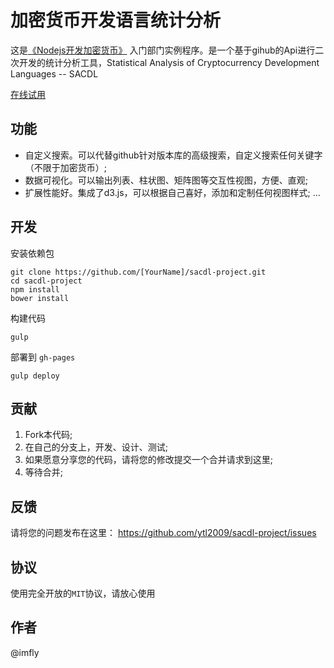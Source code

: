 # 加密货币开发语言统计分析

这是[《Nodejs开发加密货币》](https://github.com/imfly/bitcoin-on-nodejs) 入门部门实例程序。是一个基于gihub的Api进行二次开发的统计分析工具，Statistical Analysis of Cryptocurrency Development Languages -- SACDL

[在线试用](http://ytl2009.github.io/sacdl-project/)

## 功能

* 自定义搜索。可以代替github针对版本库的高级搜索，自定义搜索任何关键字（不限于加密货币）;
* 数据可视化。可以输出列表、柱状图、矩阵图等交互性视图，方便、直观;
* 扩展性能好。集成了d3.js，可以根据自己喜好，添加和定制任何视图样式;
...

## 开发

安装依赖包

```
git clone https://github.com/[YourName]/sacdl-project.git
cd sacdl-project
npm install
bower install
```

构建代码

```
gulp 
```

部署到 `gh-pages`

```
gulp deploy
```

## 贡献

1. Fork本代码;
2. 在自己的分支上，开发、设计、测试;
3. 如果愿意分享您的代码，请将您的修改提交一个合并请求到这里;
4. 等待合并;

## 反馈

请将您的问题发布在这里： https://github.com/ytl2009/sacdl-project/issues

## 协议

使用完全开放的`MIT`协议，请放心使用

## 作者

@imfly
